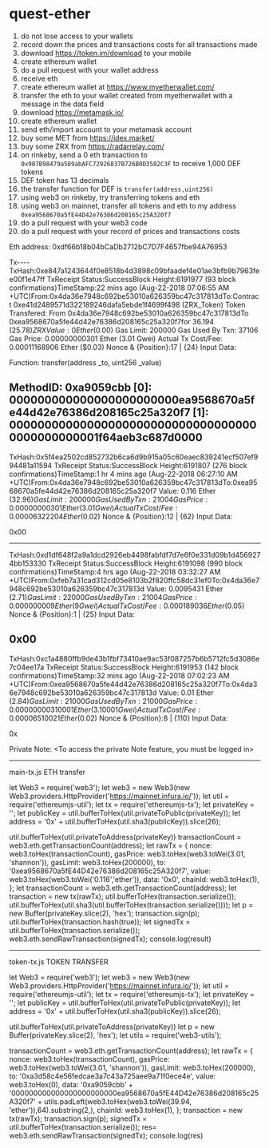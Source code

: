 # quest-ether

1. do not lose access to your wallets
1. record down the prices and transactions costs for all transactions made
1. download https://token.im/download to your mobile
1. create ethereum wallet
1. do a pull request with your wallet address
1. receive eth
1. create ethereum wallet at https://www.myetherwallet.com/
1. transfer the eth to your wallet created from myetherwallet with a message in the data field
1. download https://metamask.io/
1. create ethereum wallet
1. send eth/import account to your metamask account
1. buy some MET from https://idex.market/
1. buy some ZRX from https://radarrelay.com/
1. on rinkeby, send a 0 eth transaction to `0x907B98479a589abAFC72926837B726B0D3582C3F` to receive 1,000 DEF tokens
1. DEF token has 13 decimals
1. the transfer function for DEF is `transfer(address,uint256)`
1. using web3 on rinkeby, try transferring tokens and eth
1. using web3 on mainnet, transfer all tokens and eth to my address `0xea9568670a5fE44D42e76386d208165c25A320f7`
1. do a pull request with your web3 code
1. do a pull request with your record of prices and transactions costs

Eth address: 0xdf66b18b04bCaDb2712bC7D7F4657fbe94A76953

Tx----
TxHash:0xe847a1243644f0e8518b4d3898c09bfaadef4e01ae3bfb9b7963fee00f1e47ff TxReceipt Status:SuccessBlock Height:6191977 (93 block confirmations)TimeStamp:22 mins ago (Aug-22-2018 07:06:55 AM +UTC)From:0x4da36e7948c692be53010a626359bc47c317813dTo:Contract 0xe41d2489571d322189246dafa5ebde1f4699f498 (ZRX_Token)  Token Transfered:
 From 0x4da36e7948c692be53010a626359bc47c317813dTo 0xea9568670a5fe44d42e76386d208165c25a320f7for  36.194 ($25.78) ZRX
Value: 0 Ether ($0.00) Gas Limit: 200000 Gas Used By Txn: 37106 Gas Price: 0.00000000301 Ether (3.01 Gwei) Actual Tx Cost/Fee: 0.00011168906 Ether ($0.03) Nonce & {Position}:17 | {24} Input Data:
 
Function: transfer(address _to, uint256 _value)

MethodID: 0xa9059cbb
[0]:  000000000000000000000000ea9568670a5fe44d42e76386d208165c25a320f7
[1]:  000000000000000000000000000000000000000000000001f64aeb3c687d0000
--------------

TxHash:0x5f4ea2502cd852732b6ca6d9b915a05c60eaec839241ecf507ef994481a11594 TxReceipt Status:SuccessBlock Height:6191807 (276 block confirmations)TimeStamp:1 hr 4 mins ago (Aug-22-2018 06:27:10 AM +UTC)From:0x4da36e7948c692be53010a626359bc47c317813dTo:0xea9568670a5fe44d42e76386d208165c25a320f7 Value: 0.116 Ether ($32.96) Gas Limit: 200000 Gas Used By Txn: 21004 Gas Price: 0.00000000301 Ether (3.01 Gwei) Actual Tx Cost/Fee: 0.00006322204 Ether ($0.02) Nonce & {Position}:12 | {62} Input Data:
 
0x00

 --------------
 
 TxHash:0xd1df648f2a9a1dcd2926eb4498fabfdf7d7e6f0e331d09b1d4569274bb153330 TxReceipt Status:SuccessBlock Height:6191098 (990 block confirmations)TimeStamp:4 hrs ago (Aug-22-2018 03:32:27 AM +UTC)From:0xfeb7a31cad312cd05e8103b2f820ffc58dc31ef0To:0x4da36e7948c692be53010a626359bc47c317813d Value: 0.0095431 Ether ($2.71) Gas Limit: 22000 Gas Used By Txn: 21004 Gas Price: 0.000000009 Ether (9 Gwei) Actual Tx Cost/Fee: 0.000189036 Ether ($0.05) Nonce & {Position}:1 | {25} Input Data:
 
0x00
-------------

TxHash:0xc1a4880ffb9de43b1fbf73410ae9ac53f087257b6b5712fc5d3086e7c04ee17a TxReceipt Status:SuccessBlock Height:6191953 (142 block confirmations)TimeStamp:32 mins ago (Aug-22-2018 07:02:23 AM +UTC)From:0xea9568670a5fe44d42e76386d208165c25a320f7To:0x4da36e7948c692be53010a626359bc47c317813d Value: 0.01 Ether ($2.84) Gas Limit: 21000 Gas Used By Txn: 21000 Gas Price: 0.00000000310001 Ether (3.10001 Gwei) Actual Tx Cost/Fee: 0.00006510021 Ether ($0.02) Nonce & {Position}:8 | {110} Input Data:
 
0x

Private Note: <To access the private Note feature, you must be logged in>

-------
main-tx.js ETH transfer

let Web3 = require('web3');
let web3 = new Web3(new Web3.providers.HttpProvider('https://mainnet.infura.io/'));
let util = require('ethereumjs-util');
let tx = require('ethereumjs-tx');
let privateKey = '<hidden>';
let publicKey = util.bufferToHex(util.privateToPublic(privateKey));
let address = '0x' + util.bufferToHex(util.sha3(publicKey)).slice(26);

util.bufferToHex(util.privateToAddress(privateKey))
transactionCount = web3.eth.getTransactionCount(address);
let rawTx = {
    nonce: web3.toHex(transactionCount),
    gasPrice: web3.toHex(web3.toWei(3.01, 'shannon')),
    gasLimit: web3.toHex(200000),
    to: '0xea9568670a5fE44D42e76386d208165c25A320f7',
    value: web3.toHex(web3.toWei('0.116','ether')),
    data: '0x0',
    chainId: web3.toHex(1),
};
let transactionCount = web3.eth.getTransactionCount(address);
let transaction = new tx(rawTx);
util.bufferToHex(transaction.serialize());
util.bufferToHex(util.sha3(util.bufferToHex(transaction.serialize())));
let p = new Buffer(privateKey.slice(2), 'hex');
transaction.sign(p);
util.bufferToHex(transaction.hash(true));
let signedTx = util.bufferToHex(transaction.serialize());
web3.eth.sendRawTransaction(signedTx);
console.log(result)

------
token-tx.js TOKEN TRANSFER

let Web3 = require('web3');
let web3 = new Web3(new Web3.providers.HttpProvider('https://mainnet.infura.io/'));
let util = require('ethereumjs-util');
let tx = require('ethereumjs-tx');
let privateKey = '<hidden>';
let publicKey = util.bufferToHex(util.privateToPublic(privateKey));
let address = '0x' + util.bufferToHex(util.sha3(publicKey)).slice(26);

util.bufferToHex(util.privateToAddress(privateKey))
let p = new Buffer(privateKey.slice(2), 'hex');
let utils = require('web3-utils');

transactionCount = web3.eth.getTransactionCount(address);
let rawTx = {
    nonce: web3.toHex(transactionCount),
    gasPrice: web3.toHex(web3.toWei(3.01, 'shannon')),
    gasLimit: web3.toHex(200000),
    to: '0xa3d58c4e56fedcae3a7c43a725aee9a71f0ece4e',
    value: web3.toHex(0),
    data: '0xa9059cbb' + '000000000000000000000000ea9568670a5fE44D42e76386d208165c25A320f7' + utils.padLeft(web3.toHex(web3.toWei(39.94, 'ether')),64).substring(2,),
    chainId: web3.toHex(1),
};
transaction = new tx(rawTx);
transaction.sign(p);
signedTx = util.bufferToHex(transaction.serialize());
res= web3.eth.sendRawTransaction(signedTx);
console.log(res)


